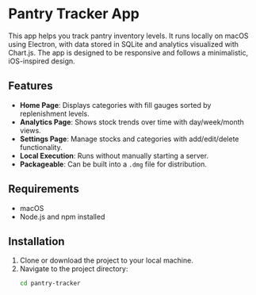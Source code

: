 # Pantry Tracker App

This app helps you track pantry inventory levels. It runs locally on macOS using Electron, with data stored in SQLite and analytics visualized with Chart.js. The app is designed to be responsive and follows a minimalistic, iOS-inspired design.

## Features
- **Home Page**: Displays categories with fill gauges sorted by replenishment levels.
- **Analytics Page**: Shows stock trends over time with day/week/month views.
- **Settings Page**: Manage stocks and categories with add/edit/delete functionality.
- **Local Execution**: Runs without manually starting a server.
- **Packageable**: Can be built into a `.dmg` file for distribution.

## Requirements
- macOS
- Node.js and npm installed

## Installation
1. Clone or download the project to your local machine.
2. Navigate to the project directory:
   ```bash
   cd pantry-tracker